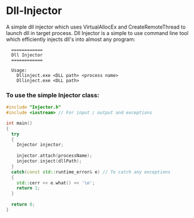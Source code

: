 # Dll-Injector

A simple dll injector which uses VirtualAllocEx and CreateRemoteThread to launch dll in target process. Dll Injector is a simple to use command line tool which efficiently injects dll's into almost any program:

```
  ============
  Dll Injector
  ============

  Usage:
    Dllinject.exe <DLL path> <process name>
    Dllinject.exe <DLL path>
```

### To use the simple Injector class:
   
``` cpp
#include "Injector.h"
#include <iostream> // For input / output and exceptions

int main()
{
  try 
  {
    Injector injector;
    
    injector.attach(processName);
    injector.inject(dllPath);
  }
  catch(const std::runtime_error& e) // To catch any exceptions
  {
    std::cerr << e.what() << '\n';
    return 1;
  }
  
  return 0;
}
```
